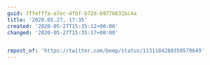 ```yaml
---
guid: 7ffefffa-a7ec-4fbf-b72d-69776631bc4a
title: '2020.05.27, 17:35'
created: '2020-05-27T15:35:12+00:00'
changed: '2020-05-27T15:35:17+00:00'


repost_of: 'https://twitter.com/beep/status/1131184280359579649'
---
```


